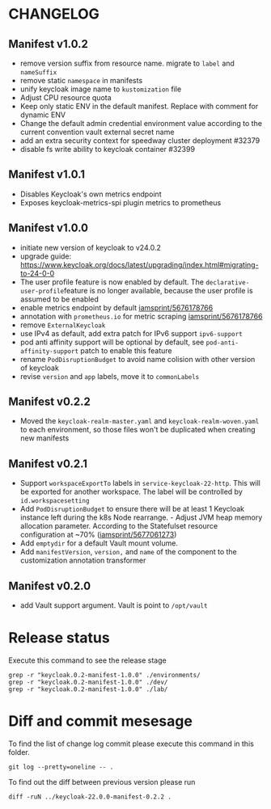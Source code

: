 # CHANGELOG

## Manifest v1.0.2
- remove version suffix from resource name. migrate to `label` and `nameSuffix`
- remove static `namespace` in manifests
- unify keycloak image name to `kustomization` file
- Adjust CPU resource quota
- Keep only static ENV in the default manifest. Replace with comment for dynamic ENV
- Change the default admin credential environment value according to the current convention vault external secret name
- add an extra security context for speedway cluster deployment #32379
- disable fs write ability to keycloak container #32399

## Manifest v1.0.1
- Disables Keycloak's own metrics endpoint
- Exposes keycloak-metrics-spi plugin metrics to prometheus

## Manifest v1.0.0
- initiate new version of keycloak to v24.0.2
- upgrade guide: https://www.keycloak.org/docs/latest/upgrading/index.html#migrating-to-24-0-0
- The user profile feature is now enabled by default. The `declarative-user-profile`feature is no longer available, because the user profile is assumed to be enabled
- enable metrics endpoint by default [iamsprint/5676178766](https://go/iamsprint/5676178766)
- annotation with `prometheus.io` for metric scraping [iamsprint/5676178766](https://go/iamsprint/5676178766)
- remove `ExternalKeycloak`
- use IPv4 as default, add extra patch for IPv6 support `ipv6-support`
- pod anti affinity support will be optional by default, see `pod-anti-affinity-support` patch to enable this feature
- rename `PodDisruptionBudget` to avoid name colision with other version of keycloak
- revise `version` and `app` labels, move it to `commonLabels`

## Manifest v0.2.2
- Moved the `keycloak-realm-master.yaml` and `keycloak-realm-woven.yaml` to each environment, so those files won't be duplicated when creating new manifests

## Manifest v0.2.1
- Support `workspaceExportTo` labels in `service-keycloak-22-http`. This will be exported for another workspace. The label will be controlled by `id.workspacesetting`
- Add `PodDisruptionBudget` to ensure there will be at least 1 Keycloak instance left during the k8s Node rearrange. - Adjust JVM heap memory allocation parameter. According to the Statefulset resource configuration at ~70% ([iamsprint/5677061273](https://go/iamsprint/5677061273))
- Add `emptydir` for a default Vault mount volume.
- Add `manifestVersion`, `version,` and `name` of the component to the customization annotation transformer

## Manifest v0.2.0
- add Vault support argument. Vault is point to `/opt/vault`


# Release status
Execute this command to see the release stage
```
grep -r "keycloak.0.2-manifest-1.0.0" ./environments/
grep -r "keycloak.0.2-manifest-1.0.0" ./dev/
grep -r "keycloak.0.2-manifest-1.0.0" ./lab/
```

# Diff and commit mesesage
To find the list of change log commit please execute this command in this folder.

```
git log --pretty=oneline -- . 
```

To find out the diff between previous version please run
```
diff -ruN ../keycloak-22.0.0-manifest-0.2.2 .
```

